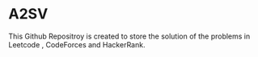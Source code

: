 # A2SV
This Github Repositroy is created to store the solution of the problems in Leetcode , CodeForces and HackerRank.

